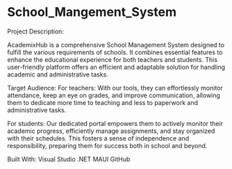 # School_Mangement_System
Project Description:

AcademixHub is a comprehensive School Management System designed to fulfill the various requirements of schools.
It combines essential features to enhance the educational experience for both teachers and students. 
This user-friendly platform offers an efficient and adaptable solution for handling academic and administrative tasks. 

Target Audience: 
For teachers: With our tools, they can effortlessly monitor attendance, keep an eye on grades, and improve communication, allowing them to dedicate more time to teaching and less to paperwork and administrative tasks. 

For students: Our dedicated portal empowers them to actively monitor their academic progress, efficiently manage assignments, and stay organized with their schedules. This fosters a sense of independence and responsibility, preparing them for success both in school and beyond. 

 
Built With:
	Visual Studio
	.NET 
	MAUI
	GitHub
